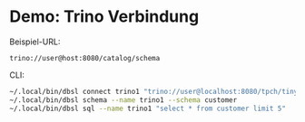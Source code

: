 # Demo: Trino Verbindung

Beispiel-URL:

```
trino://user@host:8080/catalog/schema
```

CLI:

```bash
~/.local/bin/dbsl connect trino1 "trino://user@localhost:8080/tpch/tiny"
~/.local/bin/dbsl schema --name trino1 --schema customer
~/.local/bin/dbsl sql --name trino1 "select * from customer limit 5"
```